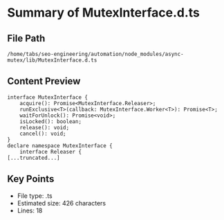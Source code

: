 # Summary of MutexInterface.d.ts
  
## File Path
`/home/tabs/seo-engineering/automation/node_modules/async-mutex/lib/MutexInterface.d.ts`

## Content Preview
```
interface MutexInterface {
    acquire(): Promise<MutexInterface.Releaser>;
    runExclusive<T>(callback: MutexInterface.Worker<T>): Promise<T>;
    waitForUnlock(): Promise<void>;
    isLocked(): boolean;
    release(): void;
    cancel(): void;
}
declare namespace MutexInterface {
    interface Releaser {
[...truncated...]
```

## Key Points
- File type: .ts
- Estimated size: 426 characters
- Lines: 18
